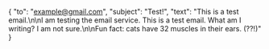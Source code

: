 {
  "to": "example@gmail.com",
  "subject": "Test!",
  "text": "This is a test email.\n\nI am testing the email service. This is a test email. What am I writing? I am not sure.\n\nFun fact: cats have 32 muscles in their ears. (??!)"
}

